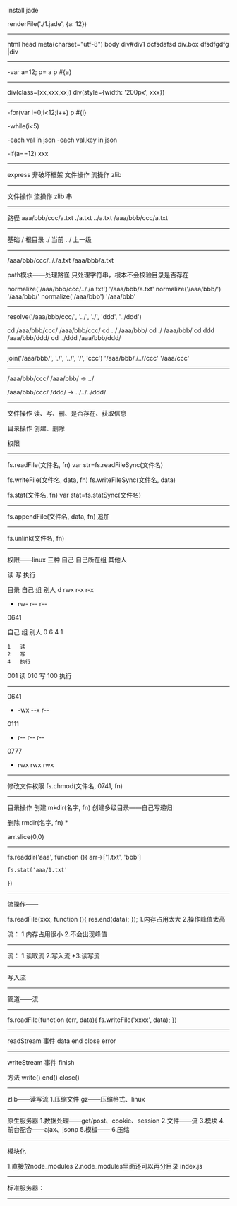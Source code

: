 install jade

renderFile('./1.jade', {a: 12})

-------------------------------------------------------------------------------

html
	head
		meta(charset="utf-8")
	body
		div#div1 dcfsdafsd
		div.box dfsdfgdfg
		|div

-------------------------------------------------------------------------------

-var a=12;
p= a
p #{a}

-------------------------------------------------------------------------------

div(class=[xx,xxx,xx])
div(style={width: '200px', xxx})

-------------------------------------------------------------------------------

-for(var i=0;i<12;i++)
	p #{i}

-while(i<5)

-each val in json
-each val,key in json

-if(a==12)
	xxx

-------------------------------------------------------------------------------

express
非破坏框架
文件操作
流操作
zlib

-------------------------------------------------------------------------------

文件操作
流操作
zlib
串

-------------------------------------------------------------------------------

路径
aaa/bbb/ccc/a.txt
	./a.txt
	../a.txt
/aaa/bbb/ccc/a.txt

-------------------------------------------------------------------------------

基础
	/	根目录
	./	当前
	../	上一级

-------------------------------------------------------------------------------

/aaa/bbb/ccc/.././a.txt		/aaa/bbb/a.txt

path模块——处理路径
只处理字符串，根本不会校验目录是否存在

normalize('/aaa/bbb/ccc/.././a.txt')		'/aaa/bbb/a.txt'
normalize('/aaa/bbb/')				'/aaa/bbb/'
normalize('/aaa/bbb')				'/aaa/bbb'

-------------------------------------------------------------------------------

resolve('/aaa/bbb/ccc/', '../', './', 'ddd', '../ddd')

cd /aaa/bbb/ccc/	/aaa/bbb/ccc/
cd ../			/aaa/bbb/
cd ./			/aaa/bbb/
cd ddd			/aaa/bbb/ddd/
cd ../ddd		/aaa/bbb/ddd/

-------------------------------------------------------------------------------

join('/aaa/bbb/', './', '../', '/', 'ccc')
'/aaa/bbb/./..//ccc'
'/aaa/ccc'

-------------------------------------------------------------------------------

/aaa/bbb/ccc/
/aaa/bbb/		->	../

/aaa/bbb/ccc/
/ddd/			->	../../../ddd/

-------------------------------------------------------------------------------

文件操作
读、写、删、是否存在、获取信息

目录操作
创建、删除

权限

-------------------------------------------------------------------------------

fs.readFile(文件名, fn)
var str=fs.readFileSync(文件名)

fs.writeFile(文件名, data, fn)
fs.writeFileSync(文件名, data)

fs.stat(文件名, fn)
var stat=fs.statSync(文件名)

-------------------------------------------------------------------------------

fs.appendFile(文件名, data, fn)		追加

-------------------------------------------------------------------------------

fs.unlink(文件名, fn)

-------------------------------------------------------------------------------

权限——linux
三种
	自己
	自己所在组
	其他人

读
写
执行

目录	自己	组	别人
d	rwx	r-x	r-x
-	rw-	r--	r--

0641

   自己 组 别人
0  6    4  1

	1	读
	2	写
	4	执行

001	读
010	写
100	执行

-------------------------------------------------------------------------------

0641
- -wx --x r--

0111
- r-- r-- r--

0777
- rwx rwx rwx

-------------------------------------------------------------------------------

修改文件权限
fs.chmod(文件名, 0741, fn)

-------------------------------------------------------------------------------

目录操作
创建	mkdir(名字, fn)
	创建多级目录——自己写递归

删除	rmdir(名字, fn)
	*

arr.slice(0,0)

-------------------------------------------------------------------------------

fs.readdir('aaa', function (){
	arr->['1.txt', 'bbb']

	fs.stat('aaa/1.txt'
})

-------------------------------------------------------------------------------

流操作——

fs.readFile(xxx, function (){
	res.end(data);
});
1.内存占用太大
2.操作峰值太高

流：
1.内存占用很小
2.不会出现峰值

-------------------------------------------------------------------------------

流：
1.读取流
2.写入流
*3.读写流

-------------------------------------------------------------------------------

写入流

-------------------------------------------------------------------------------

管道——流

-------------------------------------------------------------------------------

fs.readFile(function (err, data){
	fs.writeFile('xxxx', data);
})

-------------------------------------------------------------------------------

readStream
事件
	data
	end
	close
	error

-------------------------------------------------------------------------------

writeStream
事件
	finish

方法
	write()
	end()
	close()

-------------------------------------------------------------------------------

zlib——读写流
1.压缩文件
	gz——压缩格式、linux

-------------------------------------------------------------------------------

原生服务器
1.数据处理——get/post、cookie、session
2.文件——流
3.模块
4.前台配合——ajax、jsonp
5.模板——
6.压缩

-------------------------------------------------------------------------------

模块化

1.直接放node_modules
2.node_modules里面还可以再分目录
	index.js

-------------------------------------------------------------------------------

标准服务器：

-------------------------------------------------------------------------------
